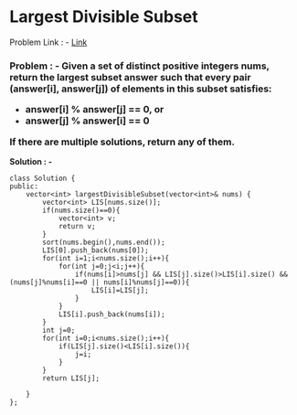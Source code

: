 # Largest Divisible Subset

Problem Link : - [Link](https://leetcode.com/problems/largest-divisible-subset/)

<h3>
Problem : - Given a set of distinct positive integers nums, return the largest subset answer such that every pair (answer[i], answer[j]) of elements in this subset satisfies:

* answer[i] % answer[j] == 0, or
* answer[j] % answer[i] == 0
  
  
If there are multiple solutions, return any of them.
  
</h3>



**Solution : -**

```
class Solution {
public:
    vector<int> largestDivisibleSubset(vector<int>& nums) {
        vector<int> LIS[nums.size()];
        if(nums.size()==0){
            vector<int> v;
            return v;
        }
        sort(nums.begin(),nums.end());
        LIS[0].push_back(nums[0]);
        for(int i=1;i<nums.size();i++){
            for(int j=0;j<i;j++){
                if(nums[i]>nums[j] && LIS[j].size()>LIS[i].size() && (nums[j]%nums[i]==0 || nums[i]%nums[j]==0)){
                    LIS[i]=LIS[j];
                }
            }
            LIS[i].push_back(nums[i]);
        }
        int j=0;
        for(int i=0;i<nums.size();i++){
            if(LIS[j].size()<LIS[i].size()){
                j=i;
            }
        }
        return LIS[j];
        
    }
};

```

